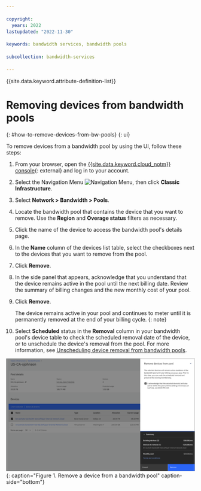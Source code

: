```yaml
---

copyright:
  years: 2022
lastupdated: "2022-11-30"

keywords: bandwidth services, bandwidth pools

subcollection: bandwidth-services

---
```


{{site.data.keyword.attribute-definition-list}}

# Removing devices from bandwidth pools
{: #how-to-remove-devices-from-bw-pools}
{: ui}

To remove devices from a bandwidth pool by using the UI, follow these steps:

1. From your browser, open the [{{site.data.keyword.cloud_notm}} console](/login){: external} and log in to your account.
1. Select the Navigation Menu ![Navigation Menu](../icons/icon_hamburger.svg), then click **Classic Infrastructure**.
1. Select **Network > Bandwidth > Pools**.
1. Locate the bandwidth pool that contains the device that you want to remove. Use the **Region** and **Overage status** filters as necessary.
1. Click the name of the device to access the bandwidth pool's details page. 
1. In the **Name** column of the devices list table, select the checkboxes next to the devices that you want to remove from the pool. 
1. Click **Remove**. 
1. In the side panel that appears, acknowledge that you understand that the device remains active in the pool until the next billing date. Review the summary of billing changes and the new monthly cost of your pool.
1. Click **Remove**. 

   The device remains active in your pool and continues to meter until it is permanently removed at the end of your billing cycle. 
   {: note}

1. Select **Scheduled** status in the **Removal** column in your bandwidth pool's device table to check the scheduled removal date of the device, or to unschedule the device's removal from the pool. For more information, see [Unscheduling device removal from bandwidth pools](/docs/bandwidth-pools?topic=bandwidth-pools-how-to-unschedule-device-removal-from-bw-pools).

![Remove a device from a bandwidth pool](images/bw-remove-device-from-pool.svg "Remove a device from a bandwidth pool"){: caption="Figure 1. Remove a device from a bandwidth pool" caption-side="bottom"}
